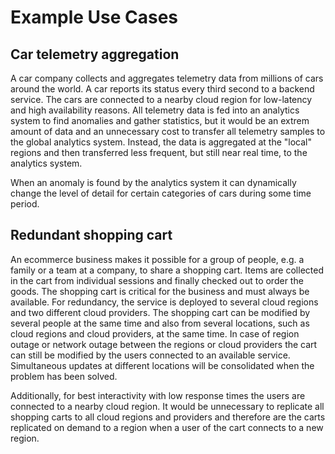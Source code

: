 # Example Use Cases

## Car telemetry aggregation

A car company collects and aggregates telemetry data from millions of cars around the world. A car reports its status
every third second to a backend service. The cars are connected to a nearby cloud region for low-latency and high
availability reasons. All telemetry data is fed into an analytics system to find anomalies and gather statistics,
but it would be an extrem amount of data and an unnecessary cost to transfer all telemetry samples to the global analytics
system. Instead, the data is aggregated at the "local" regions and then transferred less frequent, but still
near real time, to the analytics system.

When an anomaly is found by the analytics system it can dynamically change the level of detail for certain categories
of cars during some time period.

## Redundant shopping cart

An ecommerce business makes it possible for a group of people, e.g. a family or a team at a company, to share a
shopping cart. Items are collected in the cart from individual sessions and finally checked out to order the goods.
The shopping cart is critical for the business and must always be available. For redundancy, the service is
deployed to several cloud regions and two different cloud providers. The shopping cart can be modified by several
people at the same time and also from several locations, such as cloud regions and cloud providers, at the same time.
In case of region outage or network outage between the regions or cloud providers the cart can still be modified by
the users connected to an available service. Simultaneous updates at different locations will be consolidated when
the problem has been solved.

Additionally, for best interactivity with low response times the users are connected to a nearby cloud region.
It would be unnecessary to replicate all shopping carts to all cloud regions and providers and therefore are the
carts replicated on demand to a region when a user of the cart connects to a new region.

